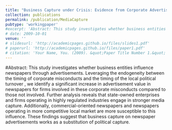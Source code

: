 ```yaml
---
title: "Business Capture under Crisis: Evidence from Corporate Advertising on Chinese Newspaper Market"
collection: publications
permalink: /publication/MediaCapture
pubtype: 'workingpaper'
#excerpt: 'Abstract: This study investigates whether business entities influence newspapers through advertisements. Leveraging the endogeneity between the timing of corporate misconducts and the timing of the local political turnover , we identify a significant increase in advertisement value in newspapers for firms involved in these corporate misconducts compared to those not involved. Further analysis reveals that state-owned enterprises and firms operating in highly regulated industries engage in stronger media capture. Additionally, commercial-oriented newspapers and newspapers operating in more competitive local market are more susceptible to this influence. These findings suggest that business capture on newspaper advertisements works as a substitution of political capture.'
# date: 2009-10-01
venue: ''
# slidesurl: 'http://academicpages.github.io/files/slides1.pdf'
# paperurl: 'http://academicpages.github.io/files/paper1.pdf'
# citation: 'Your Name, You. (2009). &quot;Paper Title Number 1.&quot; <i>Journal 1</i>. 1(1).'
---
```


#Abstract: This study investigates whether business entities influence newspapers through advertisements. Leveraging the endogeneity between the timing of corporate misconducts and the timing of the local political turnover , we identify a significant increase in advertisement value in newspapers for firms involved in these corporate misconducts compared to those not involved. Further analysis reveals that state-owned enterprises and firms operating in highly regulated industries engage in stronger media capture. Additionally, commercial-oriented newspapers and newspapers operating in more competitive local market are more susceptible to this influence. These findings suggest that business capture on newspaper advertisements works as a substitution of political capture.